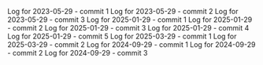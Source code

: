 Log for 2023-05-29 - commit 1
Log for 2023-05-29 - commit 2
Log for 2023-05-29 - commit 3
Log for 2025-01-29 - commit 1
Log for 2025-01-29 - commit 2
Log for 2025-01-29 - commit 3
Log for 2025-01-29 - commit 4
Log for 2025-01-29 - commit 5
Log for 2025-03-29 - commit 1
Log for 2025-03-29 - commit 2
Log for 2024-09-29 - commit 1
Log for 2024-09-29 - commit 2
Log for 2024-09-29 - commit 3
